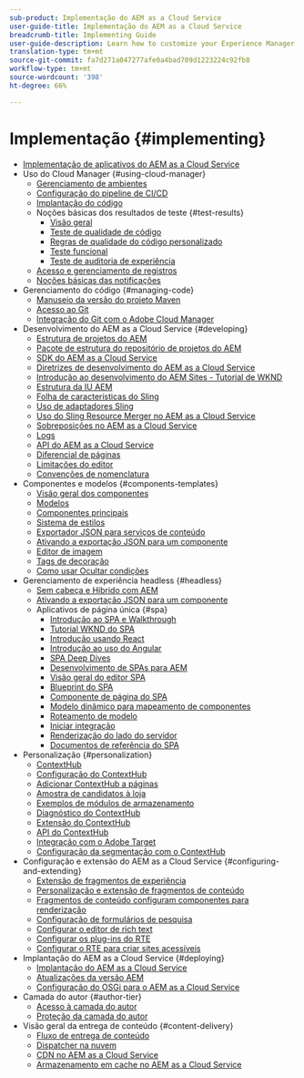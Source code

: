 ```yaml
---
sub-product: Implementação do AEM as a Cloud Service
user-guide-title: Implementação do AEM as a Cloud Service
breadcrumb-title: Implementing Guide
user-guide-description: Learn how to customize your Experience Manager as a Cloud Service deployment, including development and deployment topics.
translation-type: tm+mt
source-git-commit: fa7d271a047277afe0a4bad709d1223224c92fb8
workflow-type: tm+mt
source-wordcount: '398'
ht-degree: 66%

---
```



# Implementação {#implementing}

+ [Implementação de aplicativos do AEM as a Cloud Service](/help/implementing/home.md)
+ Uso do Cloud Manager {#using-cloud-manager}
   + [Gerenciamento de ambientes](cloud-manager/manage-environments.md)
   + [Configuração do pipeline de CI/CD](cloud-manager/configure-pipeline.md)
   + [Implantação do código](cloud-manager/deploy-code.md)
   + Noções básicas dos resultados de teste {#test-results}
      + [Visão geral](/help/implementing/cloud-manager/overview-test-results.md)
      + [Teste de qualidade de código](/help/implementing/cloud-manager/code-quality-testing.md)
      + [Regras de qualidade do código personalizado](cloud-manager/custom-code-quality-rules.md)
      + [Teste funcional](/help/implementing/cloud-manager/functional-testing.md)
      + [Teste de auditoria de experiência](/help/implementing/cloud-manager/experience-audit-testing.md)
   + [Acesso e gerenciamento de registros](cloud-manager/manage-logs.md)
   + [Noções básicas das notificações](cloud-manager/notifications.md)
+ Gerenciamento do código {#managing-code}
   + [Manuseio da versão do projeto Maven](cloud-manager/project-version-handling.md)
   + [Acesso ao Git](cloud-manager/accessing-git.md)
   + [Integração do Git com o Adobe Cloud Manager](cloud-manager/integrating-with-git.md)
+ Desenvolvimento do AEM as a Cloud Service {#developing}
   + [Estrutura de projetos do AEM](developing/introduction/aem-project-content-package-structure.md)
   + [Pacote de estrutura do repositório de projetos do AEM](developing/introduction/repository-structure-package.md)
   + [SDK do AEM as a Cloud Service](developing/introduction/aem-as-a-cloud-service-sdk.md)
   + [Diretrizes de desenvolvimento do AEM as a Cloud Service](developing/introduction/development-guidelines.md)
   + [Introdução ao desenvolvimento do AEM Sites - Tutorial de WKND](developing/introduction/develop-wknd-tutorial.md)
   + [Estrutura da IU AEM](developing/introduction/ui-structure.md)
   + [Folha de características do Sling](developing/introduction/sling-cheatsheet.md)
   + [Uso de adaptadores Sling](developing/introduction/sling-adapters.md)
   + [Uso do Sling Resource Merger no AEM as a Cloud Service](developing/introduction/sling-resource-merger.md)
   + [Sobreposições no AEM as a Cloud Service](developing/introduction/overlays.md)
   + [Logs](developing/introduction/logging.md)
   + [API do AEM as a Cloud Service](https://docs.adobe.com/content/help/pt/experience-manager-cloud-service/implementing/developing/ref/javadoc/index.html)
   + [Diferencial de páginas](/help/implementing/developing/introduction/page-diff.md)
   + [Limitações do editor](/help/implementing/developing/introduction/editor-limitations.md)
   + [Convenções de nomenclatura](/help/implementing/developing/introduction/naming-conventions.md)
+ Componentes e modelos {#components-templates}
   + [Visão geral dos componentes](developing/components/overview.md)
   + [Modelos](developing/components/templates.md)
   + [Componentes principais](https://docs.adobe.com/content/help/pt-BR/experience-manager-core-components/using/introduction.html)
   + [Sistema de estilos](/help/sites-cloud/authoring/features/style-system.md)
   + [Exportador JSON para serviços de conteúdo](developing/components/json-exporter.md)
   + [Ativando a exportação JSON para um componente](developing/components/enabling-json-exporter.md)
   + [Editor de imagem ](developing/components/image-editor.md)
   + [Tags de decoração](developing/components/decoration-tag.md)
   + [Como usar Ocultar condições](developing/components/hide-conditions.md)
+ Gerenciamento de experiência headless {#headless}
   + [Sem cabeça e Híbrido com AEM](https://www.adobe.com/content/dam/www/us/en/marketing/experience-manager-sites/headless-content-management-system/pdfs/aem-hybrid-architecture-wp-1-18-19.pdf)
   + [Ativando a exportação JSON para um componente](developing/components/enabling-json-exporter.md)
   + Aplicativos de página única {#spa}
      + [Introdução ao SPA e Walkthrough](developing/spa/introduction.md)
      + [Tutorial WKND do SPA](developing/spa/wknd-tutorial.md)
      + [Introdução usando React](developing/spa/getting-started-react.md)
      + [Introdução ao uso do Angular](developing/spa/getting-started-angular.md)
      + [SPA Deep Dives](developing/spa/deep-dives.md)
      + [Desenvolvimento de SPAs para AEM](developing/spa/developing.md)
      + [Visão geral do editor SPA](developing/spa/editor-overview.md)
      + [Blueprint do SPA](developing/spa/blueprint.md)
      + [Componente de página do SPA](developing/spa/page-component.md)
      + [Modelo dinâmico para mapeamento de componentes](developing/spa/model-to-component-mapping.md)
      + [Roteamento de modelo](developing/spa/routing.md)
      + [Iniciar integração](developing/spa/launch-integration.md)
      + [Renderização do lado do servidor](developing/spa/ssr.md)
      + [Documentos de referência do SPA](developing/spa/reference-materials.md)
+ Personalização {#personalization}
   + [ContextHub](developing/personalization/contexthub.md)
   + [Configuração do ContextHub](developing/personalization/configuring-contexthub.md)
   + [Adicionar ContextHub a páginas](developing/personalization/adding-contexthub.md)
   + [Amostra de candidatos à loja](developing/personalization/sample-stores.md)
   + [Exemplos de módulos de armazenamento](developing/personalization/sample-modules.md)
   + [Diagnóstico do ContextHub](developing/personalization/contexthub-diagnostics.md)
   + [Extensão do ContextHub](developing/personalization/extending-contexthub.md)
   + [API do ContextHub](developing/personalization/contexthub-api.md)
   + [Integração com o Adobe Target](/help/sites-cloud/integrating/adobe-target.md)
   + [Configuração da segmentação com o ContextHub](/help/sites-cloud/authoring/personalization/contexthub-segmentation.md)
+ Configuração e extensão do AEM as a Cloud Service {#configuring-and-extending}
   + [Extensão de fragmentos de experiência](developing/extending/experience-fragments.md)
   + [Personalização e extensão de fragmentos de conteúdo](developing/extending/content-fragments-customizing.md)
   + [Fragmentos de conteúdo configuram componentes para renderização](developing/extending/content-fragments-configuring-components-rendering.md)
   + [Configuração de formulários de pesquisa](developing/extending/search-forms.md)
   + [Configurar o editor de rich text](/help/implementing/developing/extending/rich-text-editor.md)
   + [Configurar os plug-ins do RTE](/help/implementing/developing/extending/configure-rich-text-editor-plug-ins.md)
   + [Configurar o RTE para criar sites acessíveis](/help/implementing/developing/extending/rte-accessible-content.md)
+ Implantação do AEM as a Cloud Service {#deploying}
   + [Implantação do AEM as a Cloud Service](deploying/overview.md)
   + [Atualizações da versão AEM](deploying/aem-version-updates.md)
   + [Configuração do OSGi para o AEM as a Cloud Service](deploying/configuring-osgi.md)
+ Camada do autor {#author-tier}
   + [Acesso à camada do autor](/help/implementing/author-tier/accessing-the-author-tier.md)
   + [Proteção da camada do autor](/help/implementing/author-tier/securing-the-author-tier.md)
+ Visão geral da entrega de conteúdo {#content-delivery}
   + [Fluxo de entrega de conteúdo](dispatcher/overview.md)
   + [Dispatcher na nuvem](dispatcher/disp-overview.md)
   + [CDN no AEM as a Cloud Service](dispatcher/cdn.md)
   + [Armazenamento em cache no AEM as a Cloud Service](dispatcher/caching.md)
